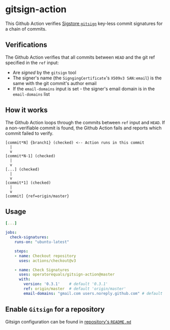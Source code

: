 # gitsign-action

This Github Action verifies [Sigstore `gitsign`](https://github.com/sigstore/gitsign) key-less commit signatures for a chain of commits.

## Verifications

The Github Action verifies that all commits between `HEAD` and the git ref specified in the `ref` input:

* Are *signed* by the `gitsign` tool
* The signer's name (the `SigngingCertificate`'s `X509v3 SAN:email`) is the same with the git commit's author email
* If the `email-domains` input is set - the signer's email domain is in the `email-domains` list

## How it works

The Github Action loops through the commits between `ref` input and `HEAD`.
If a non-verifiable commit is found, the Github Action fails and reports which commit failed to verify.

```
[commit*N] {branch1} (checked) <-- Action runs in this commit
  |
  v
[commit*N-1] (checked)
  |
  v
[...] (checked)
  |
  v
[commit*1] (checked)
  |
  v
[commit] {ref=origin/master} 
```

## Usage

```yaml
[...]

jobs:
  check-signatures:
    runs-on: "ubuntu-latest"

    steps:
    - name: Checkout repository
      uses: actions/checkout@v3

    - name: Check Signatures
      uses: operatorequals/gitsign-action@master
      with:
      	version: '0.3.1'	# default '0.3.1'
        ref: origin/master	# default 'origin/master'
        email-domains: "gmail.com users.noreply.github.com" # default ''

```

## Enable `Gitsign` for a repository

Gitsign configuration can be found in [repository's `README.md`](https://github.com/sigstore/gitsign#configuration)
